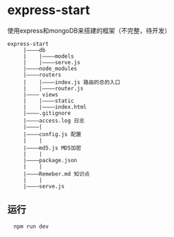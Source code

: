 # express-start

使用express和mongoDB来搭建的框架（不完整，待开发）

    express-start
         |————db
         |    |————models
         |    |————serve.js
         |————node_modules
         |————routers
         |    |————index.js 路由的总的入口
         |    |————router.js
         |———— views
         |    |————static
         |    |————index.html
         |————.gitignore
         |————access.log 日志
         |————|
         |————config.js 配置
         |    |
         |————md5.js MD5加密
         |    |
         |————package.json
         |    |
         |————Remeber.md 知识点
         |    |
         |————serve.js
     

## 运行

```shell
  npm run dev
```
